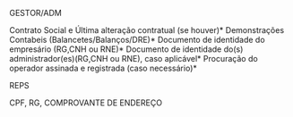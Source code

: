 GESTOR/ADM

Contrato Social e Última alteração contratual (se houver)*
Demonstrações Contabeis (Balancetes/Balanços/DRE)*
Documento de identidade do empresário (RG,CNH ou RNE)*
Documento de identidade do(s) administrador(es)(RG,CNH ou RNE), caso aplicável*
Procuração do operador assinada e registrada (caso necessário)*

REPS

CPF,
RG,
COMPROVANTE DE ENDEREÇO
